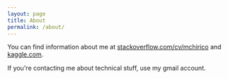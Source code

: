 ```yaml
---
layout: page
title: About
permalink: /about/
---
```


You can find information about me at [stackoverflow.com/cv/mchirico](http://stackoverflow.com/cv/mchirico) and
[kaggle.com](https://www.kaggle.com/mchirico).


If you're contacting me about technical stuff, use
my gmail account.


